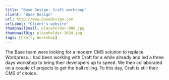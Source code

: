```yaml
---
title: "Base Design: Craft workshop"
client: "Base Design"
url: http://www.basedesign.com
urlLabel: "Client's website"
thumbnailSmall: placeholder-800.jpg
thumbnailBig: placeholder-1024.jpg
tags: [Craft, Workshop]
---
```


The Base team were looking for a modern CMS solution to replace Wordpress. I had been working with Craft for a while already and led a three days workshop to bring their developers up to speed. We then collaborated on a couple of projects to get the ball rolling. To this day, Craft is still their CMS of choice.
